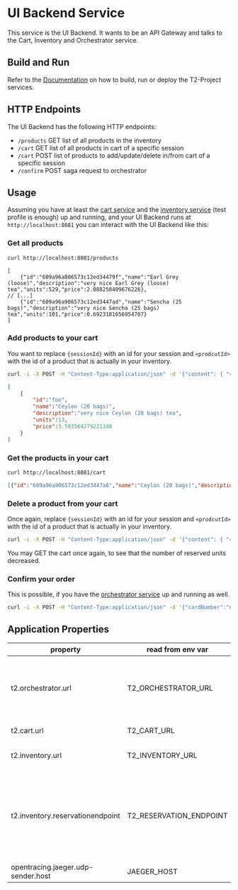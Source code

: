 # UI Backend Service

This service is the UI Backend.
It wants to be an API Gateway and talks to the Cart, Inventory and Orchestrator service.

## Build and Run

Refer to the [Documentation](https://t2-documentation.readthedocs.io/en/latest/microservices/deploy.html) on how to build, run or deploy the T2-Project services.

## HTTP Endpoints

The UI Backend has the following HTTP endpoints:

* `/products` GET list of all products in the inventory
* `/cart` GET list of all products in cart of a specific session
* `/cart` POST list of products to add/update/delete in/from cart of a specific session
* `/confirm` POST saga request to orchestrator

## Usage

Assuming you have at least the [cart service](https://github.com/t2-project/cart) and the [inventory service](https://github.com/t2-project/inventory) (test profile is enough) up and running, and your UI Backend runs at `http://localhost:8081` you can interact with the UI Backend like this:

### Get all products

```sh
curl http://localhost:8081/products
```

```json5
[
    {"id":"609a96a806573c12ed34479f","name":"Earl Grey (loose)","description":"very nice Earl Grey (loose) tea","units":529,"price":2.088258409676226},
// [...]
    {"id":"609a96a906573c12ed3447ad","name":"Sencha (25 bags)","description":"very nice Sencha (25 bags) tea","units":101,"price":0.6923181656954707}
]
```

### Add products to your cart

You want to replace `{sessionId}` with an id for your session and `<prodcutId>` with the id of a product that is actually in your inventory.

```sh
curl -i -X POST -H "Content-Type:application/json" -d '{"content": { "<productId>": 13}}' http://localhost:8081/cart/{sessionId}
```

```json
[
    {
        "id":"foo",
        "name":"Ceylon (20 bags)",
        "description":"very nice Ceylon (20 bags) tea",
        "units":13,
        "price":3.593564279221348
    }
]
```

### Get the products in your cart

```sh
curl http://localhost:8081/cart
```

```json
[{"id":"609a96a906573c12ed3447a8","name":"Ceylon (20 bags)","description":"very nice Ceylon (20 bags) tea","units":13,"price":3.593564279221348}]
```

### Delete a product from your cart

Once again, replace `{sessionId}` with an id for your session and `<prodcutId>` with the id of a product that is actually in your inventory.

```sh
curl -i -X POST -H "Content-Type:application/json" -d '{"content": { "<productId>": 2}}' http://localhost:8081/cart/{sessionId}
```

You may GET the cart once again, to see that the number of reserved units decreased.

### Confirm your order

This is possible, if you have the [orchestrator service](https://github.com/t2-project/orchestrator) up and running as well.

```sh
curl -i -X POST -H "Content-Type:application/json" -d '{"cardNumber":"num","cardOwner":"own","checksum":"sum", "sessionId":"<sessionId>"}' http://localhost:8081/confirm
```

## Application Properties

| property                           | read from env var | description |
|------------------------------------| ----------------- | ----------- |
| t2.orchestrator.url                | T2_ORCHESTRATOR_URL | url of the orchestrator service. inclusively endpoint and everything! |
| t2.cart.url                        | T2_CART_URL | url of the cart service |
| t2.inventory.url                   | T2_INVENTORY_URL | url of the inventory service. |
| t2.inventory.reservationendpoint   | T2_RESERVATION_ENDPOINT | endpoint for reservations. sub path of the inventory url. guess it would be smarter to pass the entire url. |
| opentracing.jaeger.udp-sender.host | JAEGER_HOST | for the tracing. |
